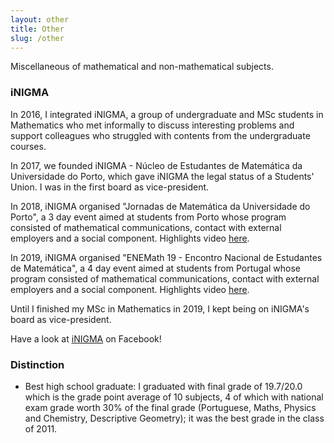 ```yaml
---
layout: other
title: Other
slug: /other
---
```


Miscellaneous of mathematical and non-mathematical subjects.

<h3> iNIGMA </h3>

<p> In 2016, I integrated iNIGMA, a group of undergraduate and MSc students in Mathematics who met informally to discuss interesting problems and support colleagues who struggled with contents from the undergraduate courses.</p>

<p> In 2017, we founded iNIGMA - Núcleo de Estudantes de Matemática da Universidade do Porto, which gave iNIGMA the legal status of a Students' Union. I was in the first board as vice-president.</p>

<p> In 2018, iNIGMA organised "Jornadas de Matemática da Universidade do Porto", a 3 day event aimed at students from Porto whose program consisted of mathematical communications, contact with external employers and a social component. Highlights video <a href="https://www.youtube.com/watch?v=AB3b_Np7c0A&t=5s">here</a>.</p>

<p> In 2019, iNIGMA organised "ENEMath 19 - Encontro Nacional de Estudantes de Matemática", a 4 day event aimed at students from Portugal whose program consisted of mathematical communications, contact with external employers and a social component. Highlights video <a href="https://www.youtube.com/watch?v=wVoqHy1H4rA">here</a>.</p>

 <p> Until I finished my MSc in Mathematics in 2019, I kept being on iNIGMA's board as vice-president.</p>

Have a look at <a href="https://www.facebook.com/inigmafcup/">iNIGMA</a> on Facebook!

<h3> Distinction </h3>

- Best high school graduate: I graduated with final grade of 19.7/20.0 which is the grade point average of 10 subjects, 4 of which with national exam grade worth 30% of the final grade (Portuguese, Maths, Physics and Chemistry, Descriptive Geometry); it was the best grade in the class of 2011.

<br />
<br />
